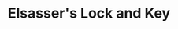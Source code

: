 ---
title: "Elsasser's Lock and Key"
url: /tallahassee/elsassers-lock-and-key/
shop: Schlüsseldienst
---